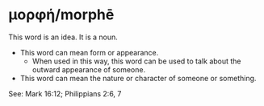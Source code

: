 # μορφή/morphē
This word is an idea. It is a noun.
* This word can mean form or appearance.
    * When used in this way, this word can be used to talk about the outward appearance of someone.
* This word can mean the nature or character of someone or something. 

See: Mark 16:12; Philippians 2:6, 7
